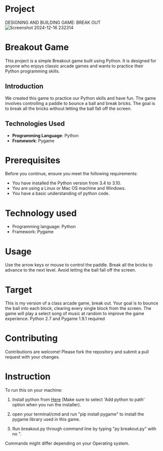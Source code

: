 # Project
DESIGNING AND BUILDING GAME: BREAK OUT
![Screenshot 2024-12-16 232314](https://github.com/user-attachments/assets/0f401f59-4dd9-4165-bfdf-2cb481a7811e)
# Breakout Game

This project is a simple Breakout game built using Python. It is designed for anyone who enjoys classic arcade games and wants to practice their Python programming skills.

## Introduction
We created this game to practice our Python skills and have fun. The game involves controlling a paddle to bounce a ball and break bricks. The goal is to break all the bricks without letting the ball fall off the screen.

## Technologies Used
- **Programming Language**: Python
- **Framework**: Pygame

# Prerequisites

Before you continue, ensure you meet the following requirements:
* You have installed the Python version from 3.4 to 3.10.
* You are using a Linux or Mac OS machine and Windows.
* You have a basic understanding of python code.

# Technology used
- Programming language: Python
- Framework: Pygame
# Usage
Use the arrow keys or mouse to control the paddle. Break all the bricks to advance to the next level. Avoid letting the ball fall off the screen.

# Target

This is my version of a class arcade game, break out. Your goal is to bounce the ball into each block, clearing every single block from the screen. The game will play a select song of music at random to improve the game experience.
Python 2.7 and Pygame 1.9.1 required

# Contributing

Contributions are welcome! Please fork the repository and submit a pull request with your changes.

# Instruction

To run this on your machine:
1. Install python from [Here](https://www.python.org/) (Make sure to select 'Add python to path' option when you run the installer).

2. open your terminal/cmd and run "pip install pygame" to install the pygame library used in this game.

3. Run breakout.py through command line by typing "py breakout.py" with no ".

Commands might differ depending on your Operating system.
